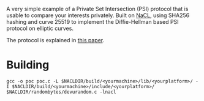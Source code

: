 A very simple example of a Private Set Intersection (PSI) protocol that is usable to compare your interests privately.
Built on [NaCL](http://nacl.cr.yp.to/), using SHA256 hashing and curve 25519 to implement the Diffie-Hellman based PSI protocol on elliptic curves.

The protocol is explained in [this paper](http://www.cs.cornell.edu/aevf/research/sigmod_2003.pdf).

Building
========
    gcc -o poc poc.c -L $NACLDIR/build/<yourmachine>/lib/<yourplatform>/ -I $NACLDIR/build/<yourmachine>/include/<yourplatform>/ $NACLDIR/randombytes/devurandom.c -lnacl
